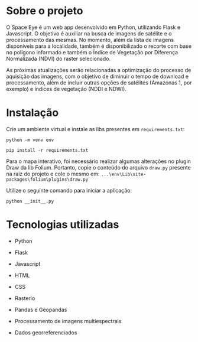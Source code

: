 # Sobre o projeto
O Space Eye é um web app desenvolvido em Python, utilizando Flask e Javascript. O objetivo é auxiliar na busca de imagens de satélite e o processamento das mesmas. No momento, além da lista de imagens disponíveis para a localidade, também é disponibilizado o recorte com base no polígono informado e também o Índice de Vegetação por Diferença Normalizada (NDVI) do raster selecionado.

As próximas atualizações serão relacionadas a optimização do processo de aquisição das imagens, com o objetivo de diminuir o tempo de download e processamento, além de incluir outras opções de satélites (Amazonas 1, por exemplo) e índices de vegetação (NDDI e NDWI).

# Instalação
Crie um ambiente virtual e instale as libs presentes em `requirements.txt`:
```
python -m venv env
```

```
pip install -r requirements.txt
```

Para o mapa interativo, foi necessário realizar algumas alterações no plugin Draw da lib Folium. Portanto, copie o conteúdo do arquivo `draw.py` presente na raiz do projeto e cole o mesmo em: `...\env\Lib\site-packages\folium\plugins\draw.py`

Utilize o seguinte comando para iniciar a aplicação:
```
python __init__.py
```

# Tecnologias utilizadas
- Python
- Flask
- Javascript

- HTML
- CSS

- Rasterio
- Pandas e Geopandas

- Processamento de imagens multiespectrais
- Dados georreferenciados

